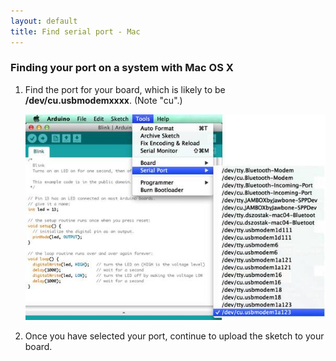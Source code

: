 ```yaml
---
layout: default
title: Find serial port - Mac
---
```


### Finding your port on a system with Mac OS X

1. Find the port for your board, which is likely to be **/dev/cu.usbmodemxxxx**. (Note "cu".)

    ![Arduino IDE COM Port Selection - Mac](images/comport-ide-mac-blink.png)

2. Once you have selected your port, continue to upload the sketch to your board.
